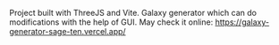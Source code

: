 Project built with ThreeJS and Vite. Galaxy generator which can do modifications with the help of GUI. 
May check it online:
https://galaxy-generator-sage-ten.vercel.app/
